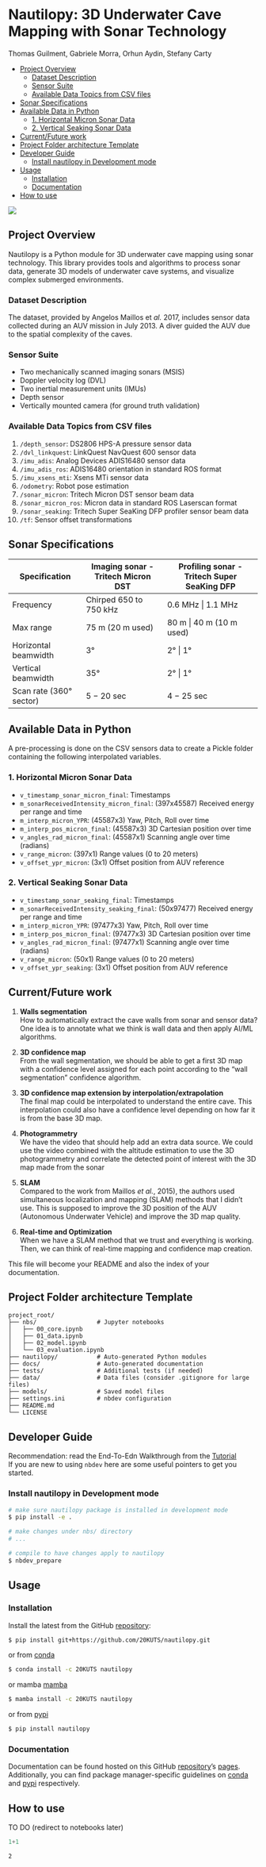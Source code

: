 # Nautilopy: 3D Underwater Cave Mapping with Sonar Technology
Thomas Guilment, Gabriele Morra, Orhun Aydin, Stefany Carty

- [Project Overview](#project-overview)
  - [Dataset Description](#dataset-description)
  - [Sensor Suite](#sensor-suite)
  - [Available Data Topics from CSV
    files](#available-data-topics-from-csv-files)
- [Sonar Specifications](#sonar-specifications)
- [Available Data in Python](#available-data-in-python)
  - [1. Horizontal Micron Sonar Data](#1-horizontal-micron-sonar-data)
  - [2. Vertical Seaking Sonar Data](#2-vertical-seaking-sonar-data)
- [Current/Future work](#currentfuture-work)
- [Project Folder architecture
  Template](#project-folder-architecture-template)
- [Developer Guide](#developer-guide)
  - [Install nautilopy in Development
    mode](#install-nautilopy-in-development-mode)
- [Usage](#usage)
  - [Installation](#installation)
  - [Documentation](#documentation)
- [How to use](#how-to-use)

<!-- WARNING: THIS FILE WAS AUTOGENERATED! DO NOT EDIT! -->

![](./img/Logo_nautilopy_tiny.png)

## Project Overview

Nautilopy is a Python module for 3D underwater cave mapping using sonar
technology. This library provides tools and algorithms to process sonar
data, generate 3D models of underwater cave systems, and visualize
complex submerged environments.

### Dataset Description

The dataset, provided by Angelos Maillos et *al.* 2017, includes sensor
data collected during an AUV mission in July 2013. A diver guided the
AUV due to the spatial complexity of the caves.

### Sensor Suite

- Two mechanically scanned imaging sonars (MSIS)
- Doppler velocity log (DVL)
- Two inertial measurement units (IMUs)
- Depth sensor
- Vertically mounted camera (for ground truth validation)

### Available Data Topics from CSV files

1.  `/depth_sensor`: DS2806 HPS-A pressure sensor data
2.  `/dvl_linkquest`: LinkQuest NavQuest 600 sensor data
3.  `/imu_adis`: Analog Devices ADIS16480 sensor data
4.  `/imu_adis_ros`: ADIS16480 orientation in standard ROS format
5.  `/imu_xsens_mti`: Xsens MTi sensor data
    <!-- REMOVED (FILE TOO LARGE) 6. `/imu_xsens_mti_ros`: Xsens MTi orientation in standard ROS format -->
6.  `/odometry`: Robot pose estimation
7.  `/sonar_micron`: Tritech Micron DST sensor beam data
8.  `/sonar_micron_ros`: Micron data in standard ROS Laserscan format
9.  `/sonar_seaking`: Tritech Super SeaKing DFP profiler sensor beam
    data
    <!-- REMOVED (FILE TOO LARGE) 11. `/sonar_seaking_ros`: Profiler data in standard ROS Laserscan format -->
10. `/tf`: Sensor offset transformations

## Sonar Specifications

| Specification | Imaging sonar - Tritech Micron DST | Profiling sonar - Tritech Super SeaKing DFP |
|----|----|----|
| Frequency | Chirped 650 to 750 kHz | 0.6 MHz \| 1.1 MHz |
| Max range | 75 m (20 m used) | 80 m \| 40 m (10 m used) |
| Horizontal beamwidth | 3° | 2° \| 1° |
| Vertical beamwidth | 35° | 2° \| 1° |
| Scan rate (360° sector) | 5 − 20 sec | 4 − 25 sec |

## Available Data in Python

A pre-processing is done on the CSV sensors data to create a Pickle
folder containing the following interpolated variables.

### 1. Horizontal Micron Sonar Data

- `v_timestamp_sonar_micron_final`: Timestamps
- `m_sonarReceivedIntensity_micron_final`: (397x45587) Received energy
  per range and time
- `m_interp_micron_YPR`: (45587x3) Yaw, Pitch, Roll over time
- `m_interp_pos_micron_final`: (45587x3) 3D Cartesian position over time
- `v_angles_rad_micron_final`: (45587x1) Scanning angle over time
  (radians)
- `v_range_micron`: (397x1) Range values (0 to 20 meters)
- `v_offset_ypr_micron`: (3x1) Offset position from AUV reference

### 2. Vertical Seaking Sonar Data

- `v_timestamp_sonar_seaking_final`: Timestamps
- `m_sonarReceivedIntensity_seaking_final`: (50x97477) Received energy
  per range and time
- `m_interp_micron_YPR`: (97477x3) Yaw, Pitch, Roll over time
- `m_interp_pos_micron_final`: (97477x3) 3D Cartesian position over time
- `v_angles_rad_micron_final`: (97477x1) Scanning angle over time
  (radians)
- `v_range_micron`: (50x1) Range values (0 to 20 meters)
- `v_offset_ypr_seaking`: (3x1) Offset position from AUV reference

## Current/Future work

1.  **Walls segmentation**  
    How to automatically extract the cave walls from sonar and sensor
    data? One idea is to annotate what we think is wall data and then
    apply AI/ML algorithms.

2.  **3D confidence map**  
    From the wall segmentation, we should be able to get a first 3D map
    with a confidence level assigned for each point according to the
    “wall segmentation” confidence algorithm.

3.  **3D confidence map extension by interpolation/extrapolation**  
    The final map could be interpolated to understand the entire cave.
    This interpolation could also have a confidence level depending on
    how far it is from the base 3D map.

4.  **Photogrammetry**  
    We have the video that should help add an extra data source. We
    could use the video combined with the altitude estimation to use the
    3D photogrammetry and correlate the detected point of interest with
    the 3D map made from the sonar

5.  **SLAM**  
    Compared to the work from Maillos *et al.*, 2015), the authors used
    simultaneous localization and mapping (SLAM) methods that I didn’t
    use. This is supposed to improve the 3D position of the AUV
    (Autonomous Underwater Vehicle) and improve the 3D map quality.

6.  **Real-time and Optimization**  
    When we have a SLAM method that we trust and everything is working.
    Then, we can think of real-time mapping and confidence map creation.

This file will become your README and also the index of your
documentation.

## Project Folder architecture Template

    project_root/
    ├── nbs/                 # Jupyter notebooks
    │   ├── 00_core.ipynb
    │   ├── 01_data.ipynb
    │   ├── 02_model.ipynb
    │   └── 03_evaluation.ipynb
    ├── nautilopy/           # Auto-generated Python modules
    ├── docs/                # Auto-generated documentation
    ├── tests/               # Additional tests (if needed)
    ├── data/                # Data files (consider .gitignore for large files)
    ├── models/              # Saved model files
    ├── settings.ini         # nbdev configuration
    ├── README.md
    └── LICENSE

## Developer Guide

Recommendation: read the End-To-Edn Walkthrough from the
[Tutorial](https://nbdev.fast.ai/tutorials/tutorial.html)  
If you are new to using `nbdev` here are some useful pointers to get you
started.

### Install nautilopy in Development mode

``` sh
# make sure nautilopy package is installed in development mode
$ pip install -e .

# make changes under nbs/ directory
# ...

# compile to have changes apply to nautilopy
$ nbdev_prepare
```

## Usage

### Installation

Install the latest from the GitHub
[repository](https://github.com/20KUTS/nautilopy):

``` sh
$ pip install git+https://github.com/20KUTS/nautilopy.git
```

or from [conda](https://anaconda.org/20KUTS/nautilopy)

``` sh
$ conda install -c 20KUTS nautilopy
```

or mamba
[mamba](https://mamba.readthedocs.io/en/latest/installation/mamba-installation.html)

``` sh
$ mamba install -c 20KUTS nautilopy
```

or from [pypi](https://pypi.org/project/nautilopy/)

``` sh
$ pip install nautilopy
```

### Documentation

Documentation can be found hosted on this GitHub
[repository](https://github.com/20KUTS/nautilopy)’s
[pages](https://20KUTS.github.io/nautilopy/). Additionally, you can find
package manager-specific guidelines on
[conda](https://anaconda.org/20KUTS/nautilopy) and
[pypi](https://pypi.org/project/nautilopy/) respectively.

## How to use

TO DO (redirect to notebooks later)

``` python
1+1
```

    2
